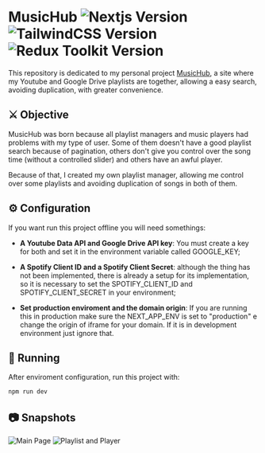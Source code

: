 # MusicHub ![Nextjs Version](https://img.shields.io/badge/nextjs-v13.2.4-blue?style=flat&color=000000&logo=nextdotjs) ![TailwindCSS Version](https://img.shields.io/badge/tailwind-v5.0.2-blue?style=flat&color=06B6D4&logo=tailwindcss) ![Redux Toolkit Version](https://img.shields.io/badge/redux_toolkit-v1.9.3-blue?style=flat&color=764ABC&logo=redux)


This repository is dedicated to my personal project [MusicHub](https://www.musichubproject.vercel.app), a site where my Youtube and Google Drive playlists are together, allowing a easy search, avoiding duplication, with greater convenience. 

## ⚔️ Objective

MusicHub was born because all playlist managers and music players had problems with my type of user. Some of them doesn't have a good playlist search because of pagination, others don't give you control over the song time (without a controlled slider) and others have an awful player.

Because of that, I created my own playlist manager, allowing me control over some playlists and avoiding duplication of songs in both of them.

## ⚙️ Configuration

If you want run this project offline you will need somethings:

- **A Youtube Data API and Google Drive API key**: You must create a key for both and set it in the environment variable called GOOGLE_KEY;

- **A Spotify Client ID and a Spotify Client Secret**: although the thing has not been implemented, there is already a setup for its implementation, so it is necessary to set the SPOTIFY_CLIENT_ID and SPOTIFY_CLIENT_SECRET in your environment;

- **Set production enviroment and the domain origin**: If you are running this in production make sure the NEXT_APP_ENV is set to "production" e change the origin of iframe for your domain. If it is in development environment just ignore that.


## 🚀 Running

After enviroment configuration, run this project with:

```sh
npm run dev
```

## 📷 Snapshots

![Main Page](https://i.imgur.com/Zl84YmU.png)
![Playlist and Player](https://i.imgur.com/itbpTp7.png)
